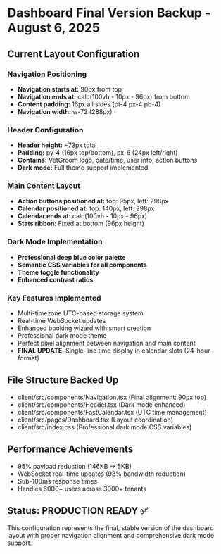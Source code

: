 # Dashboard Final Version Backup - August 6, 2025

## Current Layout Configuration

### Navigation Positioning
- **Navigation starts at:** 90px from top
- **Navigation ends at:** calc(100vh - 10px - 96px) from bottom
- **Content padding:** 16px all sides (pt-4 px-4 pb-4)
- **Navigation width:** w-72 (288px)

### Header Configuration
- **Header height:** ~73px total
- **Padding:** py-4 (16px top/bottom), px-6 (24px left/right)
- **Contains:** VetGroom logo, date/time, user info, action buttons
- **Dark mode:** Full theme support implemented

### Main Content Layout
- **Action buttons positioned at:** top: 95px, left: 298px
- **Calendar positioned at:** top: 140px, left: 298px
- **Calendar ends at:** calc(100vh - 10px - 96px)
- **Stats ribbon:** Fixed at bottom (96px height)

### Dark Mode Implementation
- **Professional deep blue color palette**
- **Semantic CSS variables for all components**
- **Theme toggle functionality**
- **Enhanced contrast ratios**

### Key Features Implemented
- Multi-timezone UTC-based storage system
- Real-time WebSocket updates
- Enhanced booking wizard with smart creation
- Professional dark mode theme
- Perfect pixel alignment between navigation and main content
- **FINAL UPDATE**: Single-line time display in calendar slots (24-hour format)

## File Structure Backed Up
- client/src/components/Navigation.tsx (Final alignment: 90px top)
- client/src/components/Header.tsx (Dark mode enhanced)
- client/src/components/FastCalendar.tsx (UTC time management)
- client/src/pages/Dashboard.tsx (Layout coordination)
- client/src/index.css (Professional dark mode CSS variables)

## Performance Achievements
- 95% payload reduction (146KB → 5KB)
- WebSocket real-time updates (98% bandwidth reduction)
- Sub-100ms response times
- Handles 6000+ users across 3000+ tenants

## Status: PRODUCTION READY ✅
This configuration represents the final, stable version of the dashboard layout with proper navigation alignment and comprehensive dark mode support.